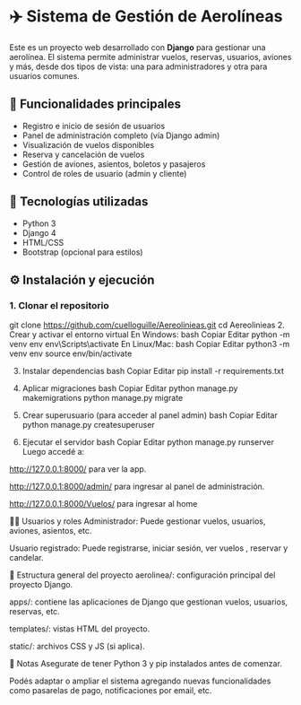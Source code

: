 # ✈️ Sistema de Gestión de Aerolíneas

Este es un proyecto web desarrollado con **Django** para gestionar una aerolínea. El sistema permite administrar vuelos, reservas, usuarios, aviones y más, desde dos tipos de vista: una para administradores y otra para usuarios comunes.

## 🚀 Funcionalidades principales

- Registro e inicio de sesión de usuarios
- Panel de administración completo (vía Django admin)
- Visualización de vuelos disponibles
- Reserva y cancelación de vuelos
- Gestión de aviones, asientos, boletos y pasajeros
- Control de roles de usuario (admin y cliente)

## 🧰 Tecnologías utilizadas

- Python 3
- Django 4
- HTML/CSS
- Bootstrap (opcional para estilos)

## ⚙️ Instalación y ejecución

### 1. Clonar el repositorio


git clone https://github.com/cuelloguille/Aereolinieas.git
cd Aereolinieas
2. Crear y activar el entorno virtual
En Windows:
bash
Copiar
Editar
python -m venv env
env\Scripts\activate
En Linux/Mac:
bash
Copiar
Editar
python3 -m venv env
source env/bin/activate

3. Instalar dependencias
bash
Copiar
Editar
pip install -r requirements.txt


5. Aplicar migraciones
bash
Copiar
Editar
python manage.py makemigrations
python manage.py migrate

6. Crear superusuario (para acceder al panel admin)
bash
Copiar
Editar
python manage.py createsuperuser

7. Ejecutar el servidor
bash
Copiar
Editar
python manage.py runserver
Luego accedé a:

http://127.0.0.1:8000/ para ver la app.

http://127.0.0.1:8000/admin/ para ingresar al panel de administración.

http://127.0.0.1:8000/Vuelos/ para ingresar al  home

🙋‍♂️ Usuarios y roles
Administrador: Puede gestionar vuelos, usuarios, aviones, asientos, etc.

Usuario registrado: Puede registrarse, iniciar sesión, ver vuelos , reservar y candelar.

📁 Estructura general del proyecto
aerolinea/: configuración principal del proyecto Django.

apps/: contiene las aplicaciones de Django que gestionan vuelos, usuarios, reservas, etc.

templates/: vistas HTML del proyecto.

static/: archivos CSS y JS (si aplica).

📌 Notas
Asegurate de tener Python 3 y pip instalados antes de comenzar.

Podés adaptar o ampliar el sistema agregando nuevas funcionalidades como pasarelas de pago, notificaciones por email, etc.

